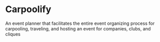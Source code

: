 # Carpoolify #
An event planner that facilitates the entire event organizing process for carpooling, traveling, and hosting an event for companies, clubs, and cliques
